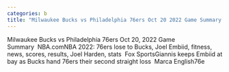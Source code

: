 ```yaml
---
categories: b
title: "Milwaukee Bucks vs Philadelphia 76ers Oct 20 2022 Game Summary  NBAcom"
---
```

Milwaukee Bucks vs Philadelphia 76ers Oct 20, 2022 Game Summary&nbsp;&nbsp;NBA.comNBA 2022: 76ers lose to Bucks, Joel Embiid, fitness, news, scores, results, Joel Harden, stats&nbsp;&nbsp;Fox SportsGiannis keeps Embiid at bay as Bucks hand 76ers their second straight loss&nbsp;&nbsp;Marca English76e